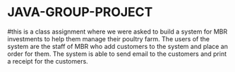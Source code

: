 # JAVA-GROUP-PROJECT
#this is a class assignment where we were asked to build a system for MBR investments to help them manage their poultry farm. The users of the system are the staff of MBR who add customers to the system and place an order for them. The system is able to send email to the customers and print a receipt for the customers.
